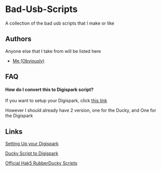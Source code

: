 # Bad-Usb-Scripts

A collection of the bad usb scripts that I make or like


## Authors
Anyone else that I take from will be listed here
- [Me (Obviously)](https://github.com/FuckinClown)


## FAQ

#### How do I convert this to Digispark script?

If you want to setup your Digispark, click [this link](https://www.youtube.com/watch?v=X6R8cveFz74)

However I should already have 2 version, one for the Ducky, and One for the Digispark
## Links
[Setting Up your Digispark](https://www.youtube.com/watch?v=X6R8cveFz74)

[Ducky Script to Digispark](https://duckify.huhn.me/)

[Official Hak5 RubberDucky Scripts](https://github.com/hak5/usbrubberducky-payloads)

